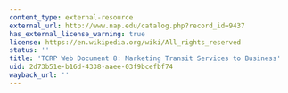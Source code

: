 ```yaml
---
content_type: external-resource
external_url: http://www.nap.edu/catalog.php?record_id=9437
has_external_license_warning: true
license: https://en.wikipedia.org/wiki/All_rights_reserved
status: ''
title: 'TCRP Web Document 8: Marketing Transit Services to Business'
uid: 2d73b51e-b16d-4338-aaee-03f9bcefbf74
wayback_url: ''
---
```

